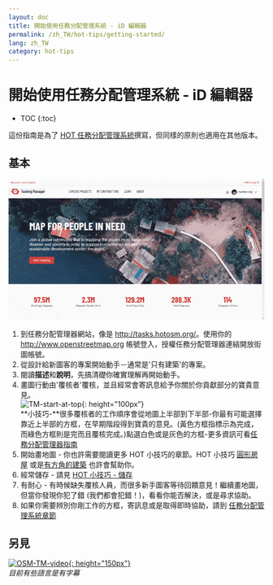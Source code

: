 ```yaml
---
layout: doc
title: 開始使用任務分配管理系統 - iD 編輯器
permalink: /zh_TW/hot-tips/getting-started/
lang: zh_TW
category: hot-tips
---
```


開始使用任務分配管理系統 - iD 編輯器
============

- TOC
{:toc}

這份指南是為了 [HOT 任務分配管理系統](http://tasks.hotosm.org/)撰寫，但同樣的原則也適用在其他版本。  

基本
--------------

![TM Start][]


1. 到任務分配管理器網站，像是 <http://tasks.hotosm.org/>。使用你的 <http://www.openstreetmap.org> 帳號登入，授權任務分配管理器連結開放街圖帳號。  
2. 從設計給新圖客的專案開始動手－通常是'只有建築'的專案。  
3. 閱讀**描述**和**說明**，先搞清礎你確實理解再開始動手。 
4. 畫圖行動由'覆核者'覆核，並且經常會寄訊息給予你關於你貢獻部分的寶貴意見。  
![TM-start-at-top]{: height="100px"}  
**小技巧-**很多覆核者的工作順序會從地圖上半部到下半部-你最有可能選擇靠近上半部的方框，在早期階段得到寶貴的意見。(黃色方框指標示為完成，而綠色方框則是完而且覆核完成。)點選白色或是灰色的方框-更多資訊可看[任務分配管理器指南](/zh_TW/coordination/tasking-manager/)  
5. 開始畫地圖 - 你也許需要閱讀更多 HOT 小技巧的章節。HOT 小技巧 [圓形房屋](/zh_TW/hot-tips/tracing-round-buildings/) 或是[有方角的建築](/zh_TW/hot-tips/tracing-rectangular-buildings/) 也許會幫助你。  
6. 經常儲存 - 請見 [HOT 小技巧 - 儲存](/zh_TW/hot-tips/saving/)  
4. 有耐心 - 有時候缺失覆核人員，而很多新手圖客等待回饋意見！繼續畫地圖，但當你發現你犯了錯 (我們都會犯錯！)，看看你能否解決，或是尋求協助。  
5. 如果你需要辨別你剛工作的方框，寄訊息或是取得即時協助，請到 [任務分配管理系統章節](/zh_TW/coordination/tasking-manager/#referring-to-a-particular-square-when-sending-an-email)  

另見  
---------

[![OSM-TM-video]{: height="150px"}](https://www.youtube.com/watch?v=_feTGQXLf_M&list=PLb9506_-6FMHZ3nwn9heri3xjQKrSq1hN&index=9 "人道救援開放街圖小組 - 任務分配管理器教學影片")  
*目前有些語言是有字幕*  


[TM-start-at-top]:/images/hot-tips/TM-start-at-top-1.png
[TM Start]:/images/hot-tips/tm_start.gif "任務分配管理器選擇方塊，接著載入 iD 編輯器"
[keymon]:/images/hot-tips/keymon.png
[mark task as done]:/images/hot-tips/mark-task-as-done.png
[OSM-TM-video]: /images/hot-tips/OSM-TM-video.png "人道救援開放街圖小組 - 任務分配管理器教學影片"